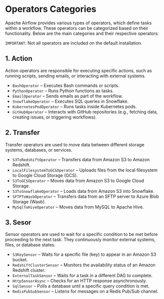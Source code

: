 # Operators Categories

Apache Airflow provides various types of operators, which define tasks within a workflow. These operators can be categorized based on their functionality. Below are the main categories and their respective operators:

`IMPORTANT`: Not all operators are included on the default installation.

## 1. Action
Action operators are responsible for executing specific actions, such as running scripts, sending emails, or interacting with external systems.

- `BashOperator` – Executes Bash commands or scripts.
- `PythonOperator` – Runs Python functions as tasks.
- `EmailOperator` – Sends emails as part of the workflow.
- `SnowflakeOperator` – Executes SQL queries in Snowflake.
- `KubernetesPodOperator` – Runs tasks inside Kubernetes pods.
- `GitHubOperator` – Interacts with GitHub repositories (e.g., fetching data, creating issues, or triggering workflows).

## 2. Transfer
Transfer operators are used to move data between different storage systems, databases, or services.

- `S3ToRedshiftOperator` – Transfers data from Amazon S3 to Amazon Redshift.
- `LocalFilesystemToGCSOperator` – Uploads files from the local filesystem to Google Cloud Storage (GCS).
- `S3ToGCSOperator` – Moves data from Amazon S3 to Google Cloud Storage.
- `S3ToSnowflakeOperator` – Loads data from Amazon S3 into Snowflake.
- `SFTPToWasbOperator` – Transfers data from an SFTP server to Azure Blob Storage (Wasb).
- `MySqlToHiveOperator` – Moves data from MySQL to Apache Hive.

## 3. Sesor
Sensor operators are used to wait for a specific condition to be met before proceeding to the next task. They continuously monitor external systems, files, or database states.

- `S3KeySensor` – Waits for a specific file (key) to appear in an Amazon S3 bucket.
- `RedshiftClusterSensor` – Monitors the availability status of an Amazon Redshift cluster.
- `ExternalTaskSensor` – Waits for a task in a different DAG to complete.
- `HttpSensorAsync` – Checks for an HTTP response asynchronously.
- `SqlSensor` – Polls a database until a specific query condition is met.
- `RedisPubSubSensor` – Listens for messages on a Redis Pub/Sub channel.
